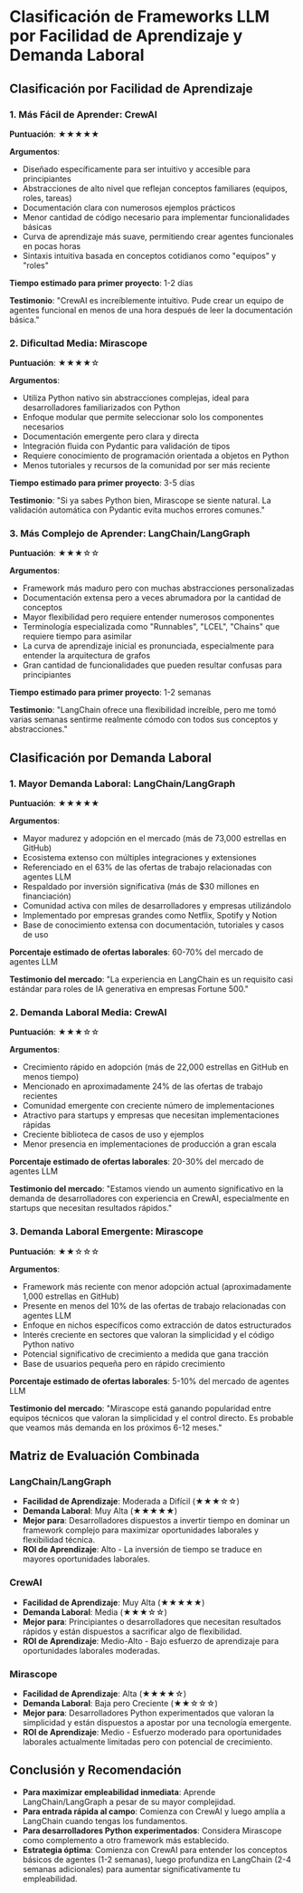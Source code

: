 # Clasificación de Frameworks LLM por Facilidad de Aprendizaje y Demanda Laboral

## Clasificación por Facilidad de Aprendizaje

### 1. Más Fácil de Aprender: CrewAI

**Puntuación**: ★★★★★

**Argumentos**:

* Diseñado específicamente para ser intuitivo y accesible para principiantes
* Abstracciones de alto nivel que reflejan conceptos familiares (equipos, roles, tareas)
* Documentación clara con numerosos ejemplos prácticos
* Menor cantidad de código necesario para implementar funcionalidades básicas
* Curva de aprendizaje más suave, permitiendo crear agentes funcionales en pocas horas
* Sintaxis intuitiva basada en conceptos cotidianos como "equipos" y "roles"

**Tiempo estimado para primer proyecto**: 1-2 días

**Testimonio**: "CrewAI es increíblemente intuitivo. Pude crear un equipo de agentes funcional en menos de una hora después de leer la documentación básica."

### 2. Dificultad Media: Mirascope

**Puntuación**: ★★★★☆

**Argumentos**:

* Utiliza Python nativo sin abstracciones complejas, ideal para desarrolladores familiarizados con Python
* Enfoque modular que permite seleccionar solo los componentes necesarios
* Documentación emergente pero clara y directa
* Integración fluida con Pydantic para validación de tipos
* Requiere conocimiento de programación orientada a objetos en Python
* Menos tutoriales y recursos de la comunidad por ser más reciente

**Tiempo estimado para primer proyecto**: 3-5 días

**Testimonio**: "Si ya sabes Python bien, Mirascope se siente natural. La validación automática con Pydantic evita muchos errores comunes."

### 3. Más Complejo de Aprender: LangChain/LangGraph

**Puntuación**: ★★★☆☆

**Argumentos**:

* Framework más maduro pero con muchas abstracciones personalizadas
* Documentación extensa pero a veces abrumadora por la cantidad de conceptos
* Mayor flexibilidad pero requiere entender numerosos componentes
* Terminología especializada como "Runnables", "LCEL", "Chains" que requiere tiempo para asimilar
* La curva de aprendizaje inicial es pronunciada, especialmente para entender la arquitectura de grafos
* Gran cantidad de funcionalidades que pueden resultar confusas para principiantes

**Tiempo estimado para primer proyecto**: 1-2 semanas

**Testimonio**: "LangChain ofrece una flexibilidad increíble, pero me tomó varias semanas sentirme realmente cómodo con todos sus conceptos y abstracciones."

## Clasificación por Demanda Laboral

### 1. Mayor Demanda Laboral: LangChain/LangGraph

**Puntuación**: ★★★★★

**Argumentos**:

* Mayor madurez y adopción en el mercado (más de 73,000 estrellas en GitHub)
* Ecosistema extenso con múltiples integraciones y extensiones
* Referenciado en el 63% de las ofertas de trabajo relacionadas con agentes LLM
* Respaldado por inversión significativa (más de \$30 millones en financiación)
* Comunidad activa con miles de desarrolladores y empresas utilizándolo
* Implementado por empresas grandes como Netflix, Spotify y Notion
* Base de conocimiento extensa con documentación, tutoriales y casos de uso

**Porcentaje estimado de ofertas laborales**: 60-70% del mercado de agentes LLM

**Testimonio del mercado**: "La experiencia en LangChain es un requisito casi estándar para roles de IA generativa en empresas Fortune 500."

### 2. Demanda Laboral Media: CrewAI

**Puntuación**: ★★★☆☆

**Argumentos**:

* Crecimiento rápido en adopción (más de 22,000 estrellas en GitHub en menos tiempo)
* Mencionado en aproximadamente 24% de las ofertas de trabajo recientes
* Comunidad emergente con creciente número de implementaciones
* Atractivo para startups y empresas que necesitan implementaciones rápidas
* Creciente biblioteca de casos de uso y ejemplos
* Menor presencia en implementaciones de producción a gran escala

**Porcentaje estimado de ofertas laborales**: 20-30% del mercado de agentes LLM

**Testimonio del mercado**: "Estamos viendo un aumento significativo en la demanda de desarrolladores con experiencia en CrewAI, especialmente en startups que necesitan resultados rápidos."

### 3. Demanda Laboral Emergente: Mirascope

**Puntuación**: ★★☆☆☆

**Argumentos**:

* Framework más reciente con menor adopción actual (aproximadamente 1,000 estrellas en GitHub)
* Presente en menos del 10% de las ofertas de trabajo relacionadas con agentes LLM
* Enfoque en nichos específicos como extracción de datos estructurados
* Interés creciente en sectores que valoran la simplicidad y el código Python nativo
* Potencial significativo de crecimiento a medida que gana tracción
* Base de usuarios pequeña pero en rápido crecimiento

**Porcentaje estimado de ofertas laborales**: 5-10% del mercado de agentes LLM

**Testimonio del mercado**: "Mirascope está ganando popularidad entre equipos técnicos que valoran la simplicidad y el control directo. Es probable que veamos más demanda en los próximos 6-12 meses."

## Matriz de Evaluación Combinada

### LangChain/LangGraph

* **Facilidad de Aprendizaje**: Moderada a Difícil (★★★☆☆)
* **Demanda Laboral**: Muy Alta (★★★★★)
* **Mejor para**: Desarrolladores dispuestos a invertir tiempo en dominar un framework complejo para maximizar oportunidades laborales y flexibilidad técnica.
* **ROI de Aprendizaje**: Alto - La inversión de tiempo se traduce en mayores oportunidades laborales.

### CrewAI

* **Facilidad de Aprendizaje**: Muy Alta (★★★★★)
* **Demanda Laboral**: Media (★★★☆☆)
* **Mejor para**: Principiantes o desarrolladores que necesitan resultados rápidos y están dispuestos a sacrificar algo de flexibilidad.
* **ROI de Aprendizaje**: Medio-Alto - Bajo esfuerzo de aprendizaje para oportunidades laborales moderadas.

### Mirascope

* **Facilidad de Aprendizaje**: Alta (★★★★☆)
* **Demanda Laboral**: Baja pero Creciente (★★☆☆☆)
* **Mejor para**: Desarrolladores Python experimentados que valoran la simplicidad y están dispuestos a apostar por una tecnología emergente.
* **ROI de Aprendizaje**: Medio - Esfuerzo moderado para oportunidades laborales actualmente limitadas pero con potencial de crecimiento.

## Conclusión y Recomendación

* **Para maximizar empleabilidad inmediata**: Aprende LangChain/LangGraph a pesar de su mayor complejidad.
* **Para entrada rápida al campo**: Comienza con CrewAI y luego amplía a LangChain cuando tengas los fundamentos.
* **Para desarrolladores Python experimentados**: Considera Mirascope como complemento a otro framework más establecido.
* **Estrategia óptima**: Comienza con CrewAI para entender los conceptos básicos de agentes (1-2 semanas), luego profundiza en LangChain (2-4 semanas adicionales) para aumentar significativamente tu empleabilidad.
